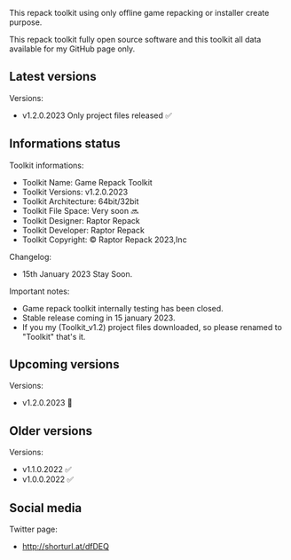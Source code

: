 This repack toolkit using only offline game repacking or installer create purpose.

This repack toolkit fully open source software and this toolkit all data available for my GitHub page only.

Latest versions
-----------------------------------------------
Versions:
- v1.2.0.2023 Only project files released ✅

Informations status
-----------------------------------------------
Toolkit informations:
- Toolkit Name: Game Repack Toolkit
- Toolkit Versions: v1.2.0.2023
- Toolkit Architecture: 64bit/32bit
- Toolkit File Space: Very soon 🔜
- Toolkit Designer: Raptor Repack
- Toolkit Developer: Raptor Repack
- Toolkit Copyright: © Raptor Repack 2023,Inc

Changelog:
- 15th January 2023 Stay Soon.

Important notes:

- Game repack toolkit internally testing has been closed.
- Stable release coming in 15 january 2023.
- If you my (Toolkit_v1.2) project files downloaded, so please renamed to "Toolkit" that's it.

Upcoming versions
-----------------------------------------------
Versions:
- v1.2.0.2023 📌

Older versions
-----------------------------------------------
Versions:
- v1.1.0.2022 ✅
- v1.0.0.2022 ✅

Social media
-----------------------------------------------
Twitter page:
- http://shorturl.at/dfDEQ
